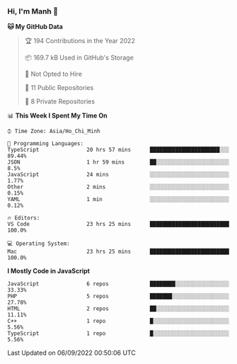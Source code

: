 ### Hi, I'm Manh 👋

<!--START_SECTION:waka-->
**🐱 My GitHub Data** 

> 🏆 194 Contributions in the Year 2022
 > 
> 📦 169.7 kB Used in GitHub's Storage 
 > 
> 🚫 Not Opted to Hire
 > 
> 📜 11 Public Repositories 
 > 
> 🔑 8 Private Repositories  
 > 
📊 **This Week I Spent My Time On** 

```text
⌚︎ Time Zone: Asia/Ho_Chi_Minh

💬 Programming Languages: 
TypeScript               20 hrs 57 mins      ██████████████████████░░░   89.44% 
JSON                     1 hr 59 mins        ██░░░░░░░░░░░░░░░░░░░░░░░   8.5% 
JavaScript               24 mins             ░░░░░░░░░░░░░░░░░░░░░░░░░   1.77% 
Other                    2 mins              ░░░░░░░░░░░░░░░░░░░░░░░░░   0.15% 
YAML                     1 min               ░░░░░░░░░░░░░░░░░░░░░░░░░   0.12%

🔥 Editors: 
VS Code                  23 hrs 25 mins      █████████████████████████   100.0%

💻 Operating System: 
Mac                      23 hrs 25 mins      █████████████████████████   100.0%

```

**I Mostly Code in JavaScript** 

```text
JavaScript               6 repos             ████████░░░░░░░░░░░░░░░░░   33.33% 
PHP                      5 repos             ███████░░░░░░░░░░░░░░░░░░   27.78% 
HTML                     2 repos             ██░░░░░░░░░░░░░░░░░░░░░░░   11.11% 
C++                      1 repo              █░░░░░░░░░░░░░░░░░░░░░░░░   5.56% 
TypeScript               1 repo              █░░░░░░░░░░░░░░░░░░░░░░░░   5.56%

```



 Last Updated on 06/09/2022 00:50:06 UTC
<!--END_SECTION:waka-->
